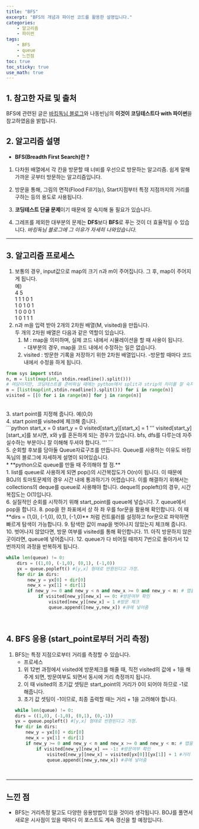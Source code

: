 ```yaml
---
title: "BFS"
excerpt: "BFS의 개념과 파이썬 코드를 활용한 설명입니다."
categories:
    - 알고리즘
    - 파이썬
tags:
    - BFS
    - queue
    - 느낀점
toc: true
toc_sticky: true
use_math: true
---
```


## 1. 참고한 자료 및 출처
BFS에 관련된 글은 [바킹독님 블로그](https://blog.encrypted.gg/941?category=773649)와 나동빈님의 **이것이 코딩테스트다 with 파이썬**을 참고하였음을 밝힙니다.

## 2. 알고리즘 설명

* **BFS(Breadth First Search)란 ?**

1. 다차원 배열에서 각 칸을 방문할 때 너비를 우선으로 방문하는 알고리즘. 쉽게 말해 가까운 곳부터 방문하는 알고리즘입니다.  

2. 방문을 통해, 그림의 면적(Flood Fill기능), Start지점부터 특정 지점까지의 거리를 구하는 등의 용도로 사용됩니다.  

3. **코딩테스트 단골 문제**이기 때문에 잘 숙지해 둘 필요가 있습니다.  

4. 그레프를 제외한 대부분의 문제는 **DFS**보다 **BFS**로 푸는 것이 더 효율적일 수 있습니다. *바킹독님 블로그에 그 이유가 자세히 나와있습니다.*<br/>
  ---

## 3. 알고리즘 프로세스
1. 보통의 경우, input값으로 map의 크기 n과 m이 주어집니다. 그 후, map이 주어지게 됩니다. <br/>
예) <br/>
4 5 <br/>
1 1 1 0 1 <br/>
1 0 1 0 1 <br/>
1 0 0 0 1 <br/>
1 0 1 1 1 <br/>
2. n과 m을 입력 받아 2개의 2차원 배열(M, visited)을 만듭니다. <br/>
두 개의 2차원 배열은 다음과 같은 역할이 있습니다. <br/>
    1. M : map을 의미하며, 실제 코드 내에서 시뮬레이션을 할 때 사용이 됩니다.<br/> - 대부분의 경우, map을 코드 내에서 수정하는 일은 없습니다.<br/>
    2. visited : 방문한 기록을 저장하기 위한 2차원 배열입니다. -방문할 때마다 코드 내에서 수정을 하게 됩니다.<br/>
```python
from sys import stdin
n, m = list(map(int, stdin.readline().split()))
# 여담이지만, 코딩테스트를 준비하실 때에는 python에서 split과 strip의 차이를 잘 숙지하셔야 합니다.
m = [list(map(int,stdin.readline().split())) for i in range(n)]
visited = [[0 for i in range(m)] for j in range(n)]
```
<br/>
3. start point를 지정해 줍니다. 예(0,0) <br/>
4. start point를 visited에 체크해 줍니다. <br/>
```python
start_x = 0
start_y = 0
visited[start_y][start_x] = 1
'''
visited[start_y][start_x]를 보시면, x와 y를 혼돈하게 되는 경우가 있습니다. 
bfs, dfs를 다루는데 자주 실수하는 부분이니 잘 이해해 두셔야 합니다.
''' 
```
<br/>
5. 순회할 후보를 담아둘 Queue자료구조를 만듭니다. Queue를 사용하는 이유도 바킹독님의 블로그에 자세하게 설명이 되어있습니다.  <br/>
    * **python으로 queue를 만들 때 주의해야 할 점.**<br/>
    1. list를 queue로 사용하게 되면 pop()의 시간복잡도가 O(n)이 됩니다. 이 때문에 BOJ의 토마토문제의 경우 시간 내에 통과하기가 어렵습니다. 이를 해결하기 위해서는 collections의 deque를 queue로 사용해야 합니다. deque의 popleft()의 경우, 시간복잡도는 O(1)입니다.<br/>
6. 실질적인 순회를 시작하기 위해 start_point를 queue에 넣습니다.
7. queue에서 pop을 합니다.
8. pop을 한 좌표에서 상 하 좌 우를 for문을 활용해 확인합니다. 이 때 **dirs = (1,0), (-1,0), (0,1), (-1,0)** 처럼 컨트룰러를 설정하고 for문으로 파악하면 빠르게 탐색이 가능합니다.
9. 탐색한 값이 map을 벗어나지 않았는지 체크해 줍니다.
10. 벗어나지 않았다면, 방문 여부를 visited를 통해 확인합니다.
11. 아직 방문하지 않은 곳이라면, queue에 넣어줍니다.
12. queue가 다 비어질 때까지 7번으로 돌아가서 12번까지의 과정을 반복하게 됩니다.<br/>

```python
while len(queue) != 0:
    dirs = ((1,0), (-1,0), (0,1), (-1,0))
    yx = queue.popleft() #[y,x] 형태로 반환된다고 가정.
    for dir in dirs:
        new_y = yx[0] + dir[0]
        new_x = yx[1] + dir[1]
        if new_y >= 0 and new_y < n and new_x >= 0 and new_y < m: # 맵을 벗어났는지 여부 확인
            if visited[new_y][new_x] == 0: #방문여부 확인
                visited[new_y][new_x] = 1 #방문 체크
                queue.append([new_y,new_x]) #큐에 넣어줌
```
<br/>

## 4. BFS 응용 (start_point로부터 거리 측정)
1. BFS는 특정 지점으로부터 거리를 측정할 수 있습니다.
    * 프로세스<br/>
    1. 위 12번 과정에서 visited에 방문체크를 해줄 때, 직전 visited의 값에 + 1을 해주게 되면, 방문여부도 되면서 동시에 거리 측정까지 됩니다.<br/>
    2. 이 때 visited의 초기값 셋팅은 start_point의 거리가 0이 되어야 하므로 -1로 해줍니다.<br/>
    3. 초기 값 셋팅이 -1이므로, 최종 출력할 때는 거리 + 1을 고려해야 합니다. <br/> 
    ```python
    while len(queue) != 0:
    dirs = ((1,0), (-1,0), (0,1), (0,-1))
    yx = queue.popleft() #[y,x] 형태로 반환된다고 가정.
    for dir in dirs:
        new_y = yx[0] + dir[0]
        new_x = yx[1] + dir[1]
        if new_y >= 0 and new_y < n and new_x >= 0 and new_y < m: # 맵을 벗어났는지 여부 확인
            if visited[new_y][new_x] == -1: #방문여부 확인
                visited[new_y][new_x] = visited[yx[0]][yx[1]] + 1 #거리 계산 및 방문 체크
                queue.append([new_y,new_x]) #큐에 넣어줌
    ```
    <br/>
<hr>

## 느낀 점
* BFS는 거리측정 말고도 다양한 응용방법이 있을 것이라 생각됩니다. BOJ를 풀면서 새로운 시사점이 있을 때마다 이 포스트도 계속 갱신을 할 예정입니다.